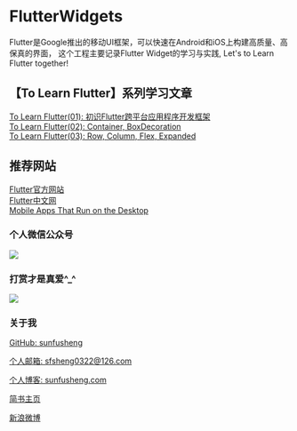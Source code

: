 # FlutterWidgets

Flutter是Google推出的移动UI框架，可以快速在Android和iOS上构建高质量、高保真的界面，
这个工程主要记录Flutter Widget的学习与实践, Let's to Learn Flutter together!

## 【To Learn Flutter】系列学习文章

[To Learn Flutter(01): 初识Flutter跨平台应用程序开发框架](https://github.com/sunfusheng/FlutterWidgets/blob/master/posts/01_To_Learn_Flutter.md)  
[To Learn Flutter(02): Container, BoxDecoration](https://github.com/sunfusheng/FlutterWidgets/blob/master/posts/02_Container_BoxDecoration.md)  
[To Learn Flutter(03): Row, Column, Flex, Expanded](https://github.com/sunfusheng/FlutterWidgets/blob/master/posts/03_Row_Column_Flex_Expanded.md)

## 推荐网站

[Flutter官方网站](https://flutter.io/)  
[Flutter中文网](https://flutterchina.club/)  
[Mobile Apps That Run on the Desktop](https://feather-apps.com/)

### 个人微信公众号

![](http://ourvm0t8d.bkt.clouddn.com/wx_gongzhonghao.png)

### 打赏才是真爱^_^

![](http://ourvm0t8d.bkt.clouddn.com/wx_shoukuanma.png)

### 关于我

[GitHub: sunfusheng](https://github.com/sunfusheng)

[个人邮箱: sfsheng0322@126.com](https://mail.126.com/)

[个人博客: sunfusheng.com](http://sunfusheng.com/)

[简书主页](http://www.jianshu.com/users/88509e7e2ed1/latest_articles)

[新浪微博](http://weibo.com/u/3852192525)